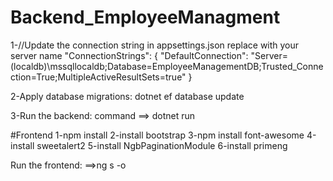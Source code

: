 # Backend_EmployeeManagment
1-//Update the connection string in appsettings.json replace with your server name 
"ConnectionStrings": {
  "DefaultConnection": "Server=(localdb)\\mssqllocaldb;Database=EmployeeManagementDB;Trusted_Connection=True;MultipleActiveResultSets=true"
}


2-Apply database migrations:
dotnet ef database update

3-Run the backend:
command ==> dotnet run


#Frontend
1-npm install
2-install bootstrap 
3-npm install font-awesome
4-install sweetalert2 
5-install NgbPaginationModule 
6-install primeng

Run the frontend:
==>ng s -o

